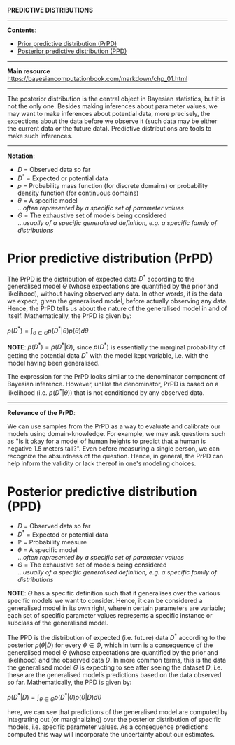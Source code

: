**PREDICTIVE DISTRIBUTIONS**

---

**Contents**:

- [Prior predictive distribution (PrPD)](#prior-predictive-distribution-prpd)
- [Posterior predictive distribution (PPD)](#posterior-predictive-distribution-ppd)

---

**Main resource** https://bayesiancomputationbook.com/markdown/chp_01.html

---

The posterior distribution is the central object in Bayesian statistics, but it is not the only one. Besides making inferences about parameter values, we may want to make inferences about potential data, more precisely, the expections about the data before we observe it (such data may be either the current data or the future data). Predictive distributions are tools to make such inferences.

---

**Notation**:

- $D$ = Observed data so far
- $D^*$ = Expected or potential data
- $p$ = Probability mass function (for discrete domains) or probability density function (for continuous domains)
- $\theta$ = A specific model <br> ..._often represented by a specific set of parameter values_
- $\Theta$ = The exhaustive set of models being considered <br> ..._usually of a specific generalised definition, e.g. a specific family of distributions_

# Prior predictive distribution (PrPD)
The PrPD is the distribution of expected data $D^*$ according to the generalised model $\Theta$ (whose expectations are quantified by the prior and likelihood), without having observed any data. In other words, it is the data we expect, given the generalised model, before actually observing any data. Hence, the PrPD tells us about the nature of the generalised model in and of itself. Mathematically, the PrPD is given by:

$\displaystyle p(D^*) = \int_{\theta \in \Theta} p(D^* | \theta) p(\theta) d \theta$

**NOTE**: $p(D^*) = p(D^* | \Theta)$, since $p(D^*)$ is essentially the marginal probability of getting the potential data $D^*$ with the model kept variable, i.e. with the model having been generalised.

The expression for the PrPD looks similar to the denominator component of Bayesian inference. However, unlike the denominator, PrPD is based on a likelihood (i.e. $p(D^* | \theta)$) that is not conditioned by any observed data.

---

**Relevance of the PrPD**:

We can use samples from the PrPD as a way to evaluate and calibrate our models using domain-knowledge. For example, we may ask questions such as "Is it okay for a model of human heights to predict that a human is negative 1.5 meters tall?". Even before measuring a single person, we can recognize the absurdness of the question. Hence, in general, the PrPD can help inform the validity or lack thereof in one's modeling choices.

# Posterior predictive distribution (PPD)

- $D$ = Observed data so far
- $D^*$ = Expected or potential data
- $\mathbb{P}$ = Probability measure
- $\theta$ = A specific model <br> ..._often represented by a specific set of parameter values_
- $\Theta$ = The exhaustive set of models being considered <br> ..._usually of a specific generalised definition, e.g. a specific family of distributions_

**NOTE**: $\Theta$ has a specific definition such that it generalises over the various specific models we want to consider. Hence, it can be considered a generalised model in its own right, wherein certain parameters are variable; each set of specific parameter values represents a specific instance or subclass of the generalised model.

The PPD is the distribution of expected (i.e. future) data $D^*$ according to the posterior $p(\theta | D)$ for every $\theta \in \Theta$, which in turn is a consequence of the generalised model $\Theta$ (whose expectations are quantified by the prior and likelihood) and the observed data $D$. In more common terms, this is the data the generalised model $\Theta$ is expecting to see after seeing the dataset $D$, i.e. these are the generalised model’s predictions based on the data observed so far. Mathematically, the PPD is given by:

$\displaystyle p(D^* | D) = \int_{\theta \in \Theta} p(D^* | \theta) p(\theta | D) d \theta$

here, we can see that predictions of the generalised model are computed by integrating out (or marginalizing) over the posterior distribution of specific models, i.e. specific parameter values. As a consequence predictions computed this way will incorporate the uncertainty about our estimates.
